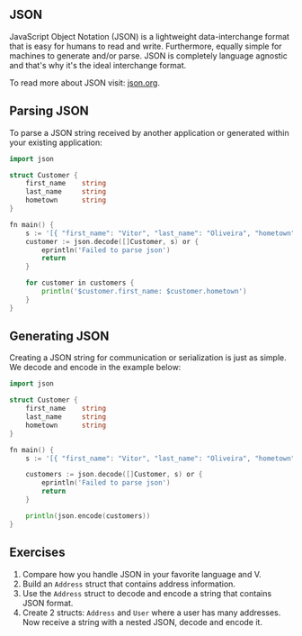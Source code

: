 ## JSON

JavaScript Object Notation (JSON) is a lightweight data-interchange format that is easy for humans to read and write. Furthermore, equally simple for machines to generate and/or parse. JSON is completely language agnostic and that's why it's the ideal interchange format.

To read more about JSON visit: [json.org](http://json.org).

## Parsing JSON

To parse a JSON string received by another application or generated within your existing application:

```go
import json

struct Customer {
	first_name    string
	last_name     string
	hometown      string
}

fn main() {
	s := '[{ "first_name": "Vitor", "last_name": "Oliveira", "hometown": "Rio de Janeiro"}]'
	customer := json.decode([]Customer, s) or {
		eprintln('Failed to parse json')
		return
	}

	for customer in customers {
		println('$customer.first_name: $customer.hometown')
	}
}
```

## Generating JSON

Creating a JSON string for communication or serialization is just as simple. We decode and encode in the example below:

```go
import json

struct Customer {
	first_name    string
	last_name     string
	hometown      string
}

fn main() {
	s := '[{ "first_name": "Vitor", "last_name": "Oliveira", "hometown": "Rio de Janeiro"}]'

	customers := json.decode([]Customer, s) or {
		eprintln('Failed to parse json')
		return
	}

	println(json.encode(customers))
}
```

## Exercises

1. Compare how you handle JSON in your favorite language and V.
2. Build an `Address` struct that contains address information.
3. Use the `Address` struct to decode and encode a string that contains JSON format.
4. Create 2 structs: `Address` and `User` where a user has many addresses. Now receive a string with a nested JSON, decode and encode it.
